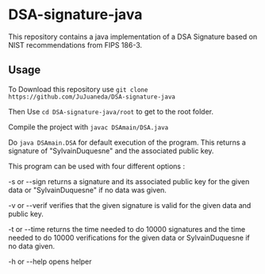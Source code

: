 DSA-signature-java
==================

This repository contains a java implementation of a DSA Signature based on NIST recommendations from FIPS 186-3.

Usage
-----

To Download this repository use   `git clone https://github.com/JuJuaneda/DSA-signature-java`

Then Use `cd DSA-signature-java/root` to get to the root folder.

Compile the project with `javac DSAmain/DSA.java`

Do `java DSAmain.DSA` for default execution of the program. This returns a signature of "SylvainDuquesne" and the associated public key.

This program can be used with four different options : 

  -s or --sign <data> returns a signature and its associated public key for the given data or "SylvainDuquesne" if no data was given.
  
  -v or --verif <data r s publicKey> verifies that the given signature is valid for the given data and public key.
  
  -t or --time <data> returns the time needed to do 10000 signatures and the time needed to do 10000 verifications for the given data or SylvainDuquesne if no data given.
  
  -h or --help opens helper  
